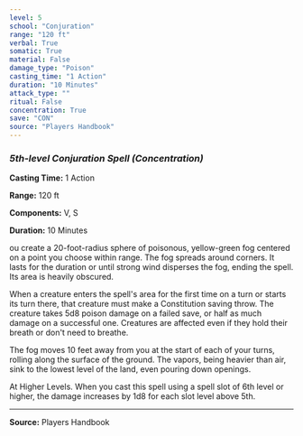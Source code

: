 ```yaml
---
level: 5
school: "Conjuration"
range: "120 ft"
verbal: True
somatic: True
material: False
damage_type: "Poison"
casting_time: "1 Action"
duration: "10 Minutes"
attack_type: ""
ritual: False
concentration: True
save: "CON"
source: "Players Handbook"
---
```


### *5th-level Conjuration Spell* *(Concentration)*

**Casting Time:** 1 Action

**Range:** 120 ft

**Components:** V, S

**Duration:** 10 Minutes

ou create a 20-foot-radius sphere of poisonous, yellow-green fog centered on a point you choose within range. The fog spreads around corners. It lasts for the duration or until strong wind disperses the fog, ending the spell. Its area is heavily obscured.
 
 When a creature enters the spell's area for the first time on a turn or starts its turn there, that creature must make a Constitution saving throw. The creature takes 5d8 poison damage on a failed save, or half as much damage on a successful one. Creatures are affected even if they hold their breath or don't need to breathe.
 
 The fog moves 10 feet away from you at the start of each of your turns, rolling along the surface of the ground. The vapors, being heavier than air, sink to the lowest level of the land, even pouring down openings.
 
 At Higher Levels. When you cast this spell using a spell slot of 6th level or higher, the damage increases by 1d8 for each slot level above 5th.

---
**Source:** Players Handbook
